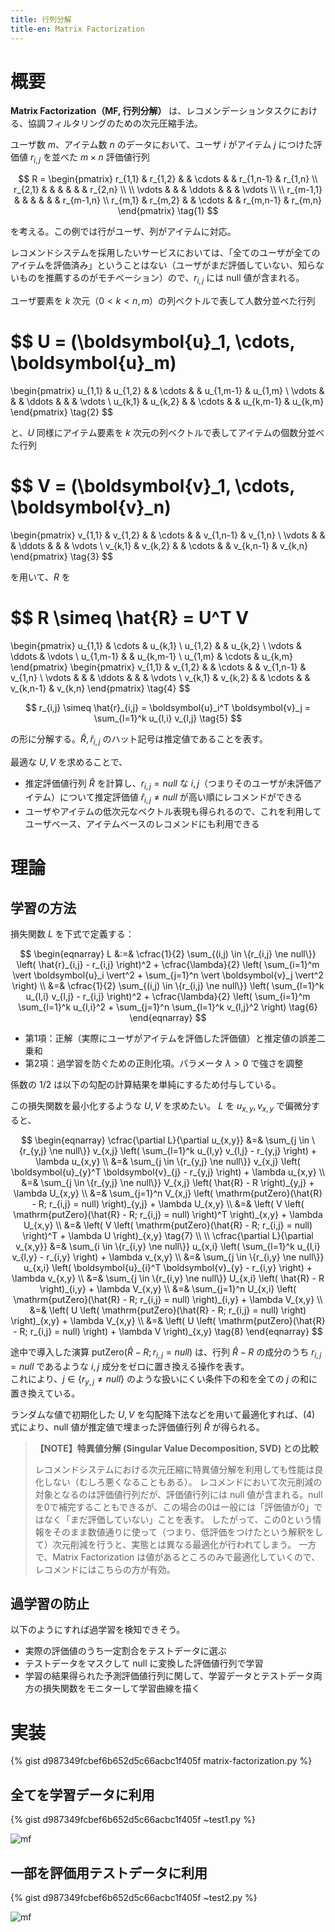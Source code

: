 ```yaml
---
title: 行列分解
title-en: Matrix Factorization
---
```

# 概要

**Matrix Factorization（MF, 行列分解）** は、レコメンデーションタスクにおける、協調フィルタリングのための次元圧縮手法。

ユーザ数 $m$、アイテム数 $n$ のデータにおいて、ユーザ $i$ がアイテム $j$ につけた評価値 $r_{i,j}$ を並べた $m \times n$ 評価値行列

$$
R = \begin{pmatrix}
    r_{1,1} & r_{1,2} & & \cdots & & r_{1,n-1} & r_{1,n} \\
    r_{2,1} & & & & & & r_{2,n} \\
    \\
    \vdots & & & \ddots & & & \vdots \\
    \\
    r_{m-1,1} & & & & & & r_{m-1,n} \\
    r_{m,1} & r_{m,2} & & \cdots & & r_{m,n-1} & r_{m,n}
\end{pmatrix}
\tag{1}
$$

を考える。この例では行がユーザ、列がアイテムに対応。

レコメンドシステムを採用したいサービスにおいては、「全てのユーザが全てのアイテムを評価済み」ということはない（ユーザがまだ評価していない、知らないものを推薦するのがモチベーション）ので、$r_{i,j}$ には null 値が含まれる。

ユーザ要素を $k$ 次元（$0 \lt k \lt n,m$）の列ベクトルで表して人数分並べた行列

$$
U =
(\boldsymbol{u}_1, \cdots, \boldsymbol{u}_m)
=
\begin{pmatrix}
    u_{1,1} & u_{1,2} & & \cdots & & u_{1,m-1} & u_{1,m} \\
    \vdots & & & \ddots & & & \vdots \\
    u_{k,1} & u_{k,2} & & \cdots & & u_{k,m-1} & u_{k,m}
\end{pmatrix}
\tag{2}
$$

と、$U$ 同様にアイテム要素を $k$ 次元の列ベクトルで表してアイテムの個数分並べた行列

$$
V =
(\boldsymbol{v}_1, \cdots, \boldsymbol{v}_n)
=
\begin{pmatrix}
    v_{1,1} & v_{1,2} & & \cdots & & v_{1,n-1} & v_{1,n} \\
    \vdots & & & \ddots & & & \vdots \\
    v_{k,1} & v_{k,2} & & \cdots & & v_{k,n-1} & v_{k,n}
\end{pmatrix}
\tag{3}
$$

を用いて、$R$ を

$$
R \simeq \hat{R} = U^T V
=
\begin{pmatrix}
    u_{1,1} & \cdots & u_{k,1} \\
    u_{1,2} & & u_{k,2} \\
    \vdots & \ddots & \vdots \\
    u_{1,m-1} & & u_{k,m-1} \\
    u_{1,m} & \cdots & u_{k,m}
\end{pmatrix}
\begin{pmatrix}
    v_{1,1} & v_{1,2} & & \cdots & & v_{1,n-1} & v_{1,n} \\
    \vdots & & & \ddots & & & \vdots \\
    v_{k,1} & v_{k,2} & & \cdots & & v_{k,n-1} & v_{k,n}
\end{pmatrix}
\tag{4}
$$

$$
r_{i,j} \simeq \hat{r}_{i,j} =
\boldsymbol{u}_i^T \boldsymbol{v}_j
= \sum_{l=1}^k u_{l,i} v_{l,j}
\tag{5}
$$

の形に分解する。$\hat{R}, \hat{r}_{i,j}$ のハット記号は推定値であることを表す。

最適な $U, V$ を求めることで、
- 推定評価値行列 $\hat{R}$ を計算し、$r_{i,j} = null$ な $i,j$（つまりそのユーザが未評価アイテム）について推定評価値 $\hat{r}_{i,j} \ne null$ が高い順にレコメンドができる
- ユーザやアイテムの低次元なベクトル表現も得られるので、これを利用してユーザベース、アイテムベースのレコメンドにも利用できる


# 理論

## 学習の方法

損失関数 $L$ を下式で定義する：

$$
\begin{eqnarray}
    L &:=&
    \cfrac{1}{2}
    \sum_{(i,j) \in \{r_{i,j} \ne null\}} \left( \hat{r}_{i,j} - r_{i,j} \right)^2 +
    \cfrac{\lambda}{2} \left( \sum_{i=1}^m \vert \boldsymbol{u}_i \vert^2 + \sum_{j=1}^n \vert \boldsymbol{v}_j \vert^2 \right)
    \\ &=&
    \cfrac{1}{2}
    \sum_{(i,j) \in \{r_{i,j} \ne null\}} \left( \sum_{l=1}^k u_{l,i} v_{l,j} - r_{i,j} \right)^2 +
    \cfrac{\lambda}{2} \left( \sum_{i=1}^m \sum_{l=1}^k u_{l,i}^2 + \sum_{j=1}^n \sum_{l=1}^k v_{l,j}^2 \right)
    \tag{6}
\end{eqnarray}
$$

- 第1項：正解（実際にユーザがアイテムを評価した評価値）と推定値の誤差二乗和
- 第2項：過学習を防ぐための正則化項。パラメータ $\lambda \gt 0$ で強さを調整

係数の $1/2$ は以下の勾配の計算結果を単純にするため付与している。

この損失関数を最小化するような $U, V$ を求めたい。
$L$ を $u_{x,y},v_{x,y}$ で偏微分すると、

$$
\begin{eqnarray}
    \cfrac{\partial L}{\partial u_{x,y}}
    &=&
    \sum_{j \in \{r_{y,j} \ne null\}} v_{x,j} \left( \sum_{l=1}^k u_{l,y} v_{l,j} - r_{y,j} \right) +
    \lambda u_{x,y}
    \\ &=&
    \sum_{j \in \{r_{y,j} \ne null\}} v_{x,j} \left( \boldsymbol{u}_{y}^T \boldsymbol{v}_{j} - r_{y,j} \right) +
    \lambda u_{x,y}
    \\ &=&
    \sum_{j \in \{r_{y,j} \ne null\}} V_{x,j} \left( \hat{R} - R \right)_{y,j} +
    \lambda U_{x,y}
    \\ &=&
    \sum_{j=1}^n V_{x,j} \left( \mathrm{putZero}(\hat{R} - R; r_{i,j} = null) \right)_{y,j} +
    \lambda U_{x,y}
    \\ &=&
    \left( V \left( \mathrm{putZero}(\hat{R} - R; r_{i,j} = null) \right)^T \right)_{x,y} +
    \lambda U_{x,y}
    \\ &=&
    \left( V \left( \mathrm{putZero}(\hat{R} - R; r_{i,j} = null) \right)^T + \lambda U \right)_{x,y}
    \tag{7}
    \\
    \\
    \cfrac{\partial L}{\partial v_{x,y}}
    &=&
    \sum_{i \in \{r_{i,y} \ne null\}} u_{x,i} \left( \sum_{l=1}^k u_{l,i} v_{l,y} - r_{i,y} \right) +
    \lambda v_{x,y}
    \\ &=&
    \sum_{j \in \{r_{i,y} \ne null\}} u_{x,i} \left( \boldsymbol{u}_{i}^T \boldsymbol{v}_{y} - r_{i,y} \right) +
    \lambda v_{x,y}
    \\ &=&
    \sum_{j \in \{r_{i,y} \ne null\}} U_{x,i} \left( \hat{R} - R \right)_{i,y} +
    \lambda V_{x,y}
    \\ &=&
    \sum_{j=1}^n U_{x,i} \left( \mathrm{putZero}(\hat{R} - R; r_{i,j} = null) \right)_{i,y} +
    \lambda V_{x,y}
    \\ &=&
    \left( U \left( \mathrm{putZero}(\hat{R} - R; r_{i,j} = null) \right) \right)_{x,y} +
    \lambda V_{x,y}
    \\ &=&
    \left( U \left( \mathrm{putZero}(\hat{R} - R; r_{i,j} = null) \right) + \lambda V \right)_{x,y}
    \tag{8}
\end{eqnarray}
$$

途中で導入した演算 $\mathrm{putZero}(\hat{R}-R; r_{i,j} = null)$ は、行列 $\hat{R}-R$ の成分のうち $r_{i,j}=null$ であるような $i,j$ 成分をゼロに置き換える操作を表す。  
これにより、$j \in \{ r_{y,j} \ne null \}$ のような扱いにくい条件下の和を全ての $j$ の和に置き換えている。

ランダムな値で初期化した $U, V$ を勾配降下法などを用いて最適化すれば、$(4)$ 式により、null 値が推定値で埋まった評価値行列 $\hat{R}$ が得られる。


> **【NOTE】特異値分解 (Singular Value Decomposition, SVD) との比較**
> 
> レコメンドシステムにおける次元圧縮に特異値分解を利用しても性能は良化しない（むしろ悪くなることもある）。
> レコメンドにおいて次元削減の対象となるのは評価値行列だが、評価値行列には null 値が含まれる。null を0で補完することもできるが、この場合の0は一般には「評価値が0」ではなく「まだ評価していない」ことを表す。
> したがって、この0という情報をそのまま数値通りに使って（つまり、低評価をつけたという解釈をして）次元削減を行うと、実態とは異なる最適化が行われてしまう。
> 一方で、Matrix Factorization は値があるところのみで最適化していくので、レコメンドにはこちらの方が有効。


## 過学習の防止

以下のようにすれば過学習を検知できそう。

- 実際の評価値のうち一定割合をテストデータに選ぶ
- テストデータをマスクして null に変換した評価値行列で学習
- 学習の結果得られた予測評価値行列に関して、学習データとテストデータ両方の損失関数をモニターして学習曲線を描く


# 実装

{% gist d987349fcbef6b652d5c66acbc1f405f matrix-factorization.py %}

## 全てを学習データに利用

{% gist d987349fcbef6b652d5c66acbc1f405f ~test1.py %}

![mf](https://gist.github.com/assets/13412823/6053d6de-1bc3-4eff-ba8f-03e9f130f7c2)


## 一部を評価用テストデータに利用

{% gist d987349fcbef6b652d5c66acbc1f405f ~test2.py %}

![mf](https://gist.github.com/assets/13412823/61f01f91-3b9d-4ed9-881e-43bdbab912bf)

